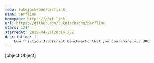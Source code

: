 ```yaml
---
repo: lukejacksonn/perflink
name: perflink
homepage: https://perf.link
url: https://github.com/lukejacksonn/perflink
stars: 1214
starredAt: 2019-04-28T20:14:25Z
description: |-
    Low friction JavaScript benchmarks that you can share via URL
---
```


[object Object]
